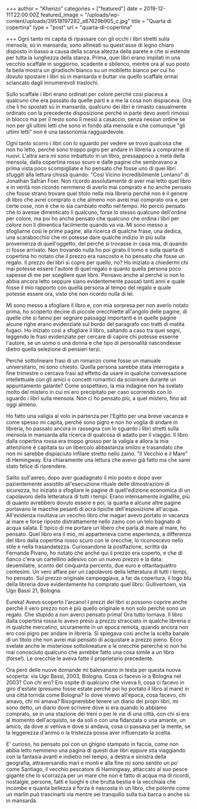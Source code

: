+++
author = "Khenzo"
categories = ["featured"]
date = 2019-12-11T22:00:00Z
featured_image = "/uploads/wp-content/uploads/39518197282_a87629b905_c.jpg"
title = "Quarta di copertina"
type = "post"
url = "quarta-di-copertina"

+++
Ogni tanto mi capita di ripassare con gli occhi i libri stretti sulla mensola, sù in mansarda; sono allineati su quest'asse di legno chiaro disposto in basso a causa della scarsa altezza della parete e che si estende per tutta la lunghezza della stanza. Prima, quei libri erano impilati in una vecchio scaffale in soggiorno, scadente e sbilenco, mentre ora al suo posto fa bella mostra un giradischi bianco su un mobiletto bianco per cui ho dovuto spostare i libri sù in mansarda e buttar via quello scaffale ormai sciancato dagli innumerevoli traslochi. 

Sullo scaffale i libri erano ordinati per colore perché così piaceva a qualcuno che era passato da quelle parti e a me la cosa non dispiaceva. Ora che li ho spostati sù in mansarda, qualcuno dei libri è rimasto casualmente ordinato con la precedente disposizione perché in parte devo averli rimossi in blocco ma per il resto sono lì messi a casaccio, senza nessun ordine se non per gli ultimi letti che sono in fondo alla mensola e che comunque "gli ultimi letti" non è una tassonomia ragguardevole. 

Ogni tanto scorro i libri con lo sguardo per vedere se trovo qualcosa che non ho letto, perché sono troppo pigro per andare in libreria a comprarne di nuovi. L'altra sera mi sono imbattuto in un libro, pressappoco a metà della mensola, dalla copertina rosso scuro e dalle pagine che sembravano a prima vista poco scompigliate e ho pensato che fosse uno di quei libri sfuggiti alla lettura chissà quando: "Così Vicino Incredibilmente Lontano" di Jonathan Safran Foer. Non ricordo assolutamente di aver mai letto quel libro e in verità non ricordo nemmeno di averlo mai comprato e ho anche pensato che fosse strano trovare quel titolo nella mia libreria perché non è il genere di libro che avrei comprato o che almeno non avrei mai comprato ora e, per certe cose, non è che io sia cambiato molto nel tempo. Ho perciò pensato che lo avesse dimenticato lì qualcuno, forse lo stesso qualcuno dell'ordine per colore, ma poi ho anche pensato che qualcuno che ordina i libri per colore non li dimentica facilmente quando va via. Mi sono messo a sfogliarne così le prime pagine, alla ricerca di qualche frase, una dedica, una scarabocchio che mi potesse dare qualche indizio in più sulla provenienza di quell'oggetto, del perché si trovasse in casa mia, di quando ci fosse arrivato. Non trovando nulla ho poi girato il tomo e sulla quarta di copertina ho notato che il prezzo era nascosto e ho pensato che fosse un regalo. Il prezzo dei libri si copre per quello, no? Ho iniziato a chiedermi chi mai potesse essere l'autore di quel regalo e quanto quella persona poco sapesse di me per scegliere quel libro. Pensavo anche al perché io non lo abbia ancora letto seppure siano evidentemente passati tanti anni e quale fosse il mio rapporto con quella persona al tempo del regalo e quale potesse essere ora, visto che non ricordo nulla di lei.

Mi sono messo a sfogliare il libro e, con mia sorpresa per non averlo notato prima, ho scoperto decine di piccole orecchiette all'angolo delle pagine, di quelle che si fanno per segnare passaggi importanti e in quelle pagine alcune righe erano evidenziate sul bordo del paragrafo con tratti di matita fugaci. Ho iniziato così a sfogliare il libro, saltando a caso tra quei segni, leggendo le frasi evidenziate per cercare di capire chi potesse esserne l'autore, se un uomo o una donna e che tipo di personalità nascondesse dietro quella selezione di pensieri terzi. 

Perché sottolineare frasi di un romanzo come fosse un manuale universitario, mi sono chiesto. Quella persona sarebbe stata interrogata a fine trimestre o cercava frasi ad effetto da usare in qualche conversazione intellettuale con gli amici o concetti romantici da sciorinare durante un appuntamento galante? Come sospettavo, la mia indagine non ha svelato molto del mistero in cui mi ero precipitato per caso scorrendo con lo sguardo i libri sulla mensola. Non ci ho pensato più, a quel mistero, fino ad oggi almeno.

Ho fatto una valigia al volo in partenza per l'Egitto per una breve vacanza e come spesso mi capita, perché sono pigro e non ho voglia di andare in libreria, ho passato ancora in rassegna con lo sguardo i libri stretti sulla mensola in mansarda alla ricerca di qualcosa di adatto per il viaggio. Il libro dalla copertina rossa era troppo grosso per la valigia e allora la mia attenzione è capitata su un libercolo abbastanza smilzo e trasandato che non mi sarebbe dispiaciuto infilare stretto nello zaino. "Il Vecchio e il Mare" di Hemingway. Era chiaramente una lettura che avevo già fatto ma che sarei stato felice di riprendere. 

Salito sull'aereo, dopo aver guadagnato il mio posto e dopo aver pazientemente assistito all'esecuzione rituale delle dimostrazioni di sicurezza, ho iniziato a sfogliare le pagine  di quell'edizione economica di un capolavoro della letteratura di tutti i tempi. Erano intensamente ingiallite, più di quanto avrebbero dovuto essere e poi, la quarta e alcune altre pagine portavano le macchie pesanti di ocra tipiche dell'esposizione all'acqua. All'evidenza risultava un vecchio libro che magari avevo portato in vacanza al mare e forse riposto distrattamente nello zaino con un telo bagnato di acqua salata. È tipico di me portare un libero che parla di mare al mare, ho pensato.  Quel libro era il mio, mi apparteneva come esperienza, a differenza del libro dalla copertina rosso scuro con le orecchie, lo riconoscevo nello stile e nella trasandatezza. Curiosandone la postfazione, scritta da Fernanda Pivano, ho notato che anche qui il prezzo era coperto, e che di fianco c'era un cartellino adesivo con un nuovo prezzo e la data: deuemilatre, sconto del cinquanta percento, due euro e ottantaquattro centesimi. Un vero affare per un capolavoro della letteratura di tutti i tempi, ho pensato. Sul prezzo originale campeggiava, a far da copertura, il logo blu della libreria dove evidentemente ho comprato quel libro: Gullivertown, via Ugo Bassi 21, Bologna. 

Eureka! Avevo scoperto l'arcano! I prezzi dei libri si possono coprire anche perché il vero prezzo non è più quello originale e non solo perché sono un regalo. Che stupido a non averci pensato prima! Ora tutto tornava. Il libro dalla copertina rossa lo avevo preso a prezzo stracciato in qualche libreria o in qualche mercatino, sicuramente in un epoca remota, quando ancora non ero così pigro per andare in libreria. Si spiegava così anche la scelta banale di un titolo che non avrei mai pensato di acquistare a prezzo pieno. Ecco svelate anche le misteriose sottolineature e le orecchie pererché io non ho mai conosciuto qualcuno che avrebbe fatto una cosa simile a un libro (forse!). Le orecchie le aveva fatte il proprietario precedente. 

Ora però delle nuove domande mi balevanano in testa per questa nuova scoperta: via Ugo Bassi, 2003, Bologna. Cosa ci facevo io a Bologna nel 2003? Con chi ero? Ero ospite di qualcuno che viveva lì, cosa ci facevo in giro d'estate (presumo fosse estate perché poi ho portato il libro al mare) in una città torrida come Bologna? Io dove vivevo all'epoca, cosa facevo, chi amavo, chi mi amava? Bisognerebbe tenere un diario dei propri libri, mi sono detto, un diario dove scrivere dove si era quando lo abbiamo comprato, se in una stazione dei treni o per le vie di una città, con chi si era al momento dell'acquisto, se da soli o con una fidanzata o una amante, un amico, da dove si veniva e dove si andava, cosa ci passava per la mente, se la leggerezza d'animo o la tristezza possa aver influenzato la scelta. 

E' curioso, ho pensato poi con un ghigno stampato in faccia, come non abbia letto nemmeno una pagina di questi due libri eppure stia viaggiando con la fantasia avanti e indietro nel tempo, a destra e sinistra della geografia, attraversandio mari e monti e alla fine mi sono sentito un po' come Santiago, il vecchio pescatore di Hamingway, attaccato al suo pesce gigante che lo scorrazza per un mare che non è fatto di acqua ma di ricordi, nostalgie, persone, fatti e luoghi e che brutta bestia è la vecchiaia che incombe e quanta bellezza e forza è nascosta in un libro, che potente come un marlin può trascinarti via mentre sei tranquillo sulla tua barca o anche sù in mansarda. 